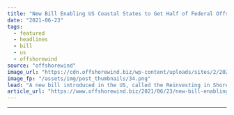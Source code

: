 ```yaml
---
title: "New Bill Enabling US Coastal States to Get Half of Federal Offshore Wind Revenue"
date: "2021-06-23"
tags: 
  - featured
  - headlines
  - bill
  - us
  - offshorewind
source: "offshorewind"
image_url: "https://cdn.offshorewind.biz/wp-content/uploads/sites/2/2020/06/30101807/cvow1.png"
image_fp: "/assets/img/post_thumbnails/34.png"
lead: "A new bill introduced in the US, called the Reinvesting in Shoreline Economies &#38;"
article_url: "https://www.offshorewind.biz/2021/06/23/new-bill-enabling-us-coastal-states-to-get-half-of-federal-offshore-wind-revenue/"
---
```


---

